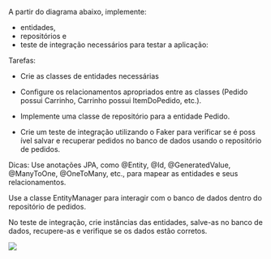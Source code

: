 A partir do diagrama abaixo, implemente: 

* entidades, 
* repositórios e 
* teste de integração necessários para testar a aplicação:

Tarefas:
* Crie as classes de entidades necessárias 

* Configure os relacionamentos apropriados entre as classes
(Pedido possui Carrinho​, Carrinho possui ItemDoPedido, etc.). 

* Implemente uma classe de reposi​tório para a entidade Pedido. 

* Crie um teste de integração utilizando o Faker para verificar se é poss​ível salvar e recuperar pedidos no banco de dados usando o repositório de pedidos.

Dicas:
Use anotações JPA, como @Entity, @Id, @GeneratedValue, @ManyToOne, 
@OneToMany, etc., para mapear as entidades e seus relacionamentos.

Use a classe EntityManager para interagir com o banco de dados dentro 
do repositório de pedidos.

No teste de integração, crie instâncias das entidades, salve-as no 
banco de dados, recupere-as e verifique se os dados estão corretos.

![](C:\Users\logonrmlocal\IdeaProjects\simuladoCP2_ENTERPRISE\src\main\resources\files\relationalDB_simuladoCP2.png)


